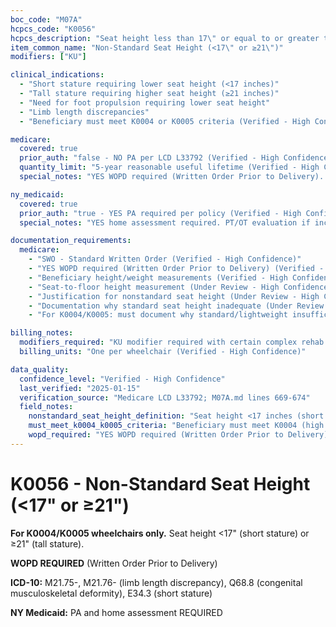```yaml
---
boc_code: "M07A"
hcpcs_code: "K0056"
hcpcs_description: "Seat height less than 17\" or equal to or greater than 21\" for high strength, lightweight, or ultralightweight wheelchair"
item_common_name: "Non-Standard Seat Height (<17\" or ≥21\")"
modifiers: ["KU"]

clinical_indications:
  - "Short stature requiring lower seat height (<17 inches)"
  - "Tall stature requiring higher seat height (≥21 inches)"
  - "Need for foot propulsion requiring lower seat height"
  - "Limb length discrepancies"
  - "Beneficiary must meet K0004 or K0005 criteria (Verified - High Confidence)"

medicare:
  covered: true
  prior_auth: "false - NO PA per LCD L33792 (Verified - High Confidence)"
  quantity_limit: "5-year reasonable useful lifetime (Verified - High Confidence)"
  special_notes: "YES WOPD required (Written Order Prior to Delivery). Must be billed with compatible wheelchair base codes (K0004, K0005, K0008, K0009). PT/OT recommended but not required for seat height alone. RESNA ATP required if with complex rehab wheelchair. KU modifier required with certain complex rehab codes. Included in wheelchair at initial; separately billable for modifications after initial. Face-to-face if part of initial wheelchair. (Verified - High Confidence)"

ny_medicaid:
  covered: true
  prior_auth: "true - YES PA required per policy (Verified - High Confidence)"
  special_notes: "YES home assessment required. PT/OT evaluation if included. WME guidelines documentation. Delivery within 30-60 days. Patient measurements, description of customary environment, medical necessity why standard seat height insufficient, assessment for regular home/community use. (Verified - High Confidence)"

documentation_requirements:
  medicare:
    - "SWO - Standard Written Order (Verified - High Confidence)"
    - "YES WOPD required (Written Order Prior to Delivery) (Verified - High Confidence)"
    - "Beneficiary height/weight measurements (Verified - High Confidence)"
    - "Seat-to-floor height measurement (Under Review - High Confidence)"
    - "Justification for nonstandard seat height (Under Review - High Confidence)"
    - "Documentation why standard seat height inadequate (Under Review - High Confidence)"
    - "For K0004/K0005: must document why standard/lightweight insufficient (Under Review - High Confidence)"

billing_notes:
  modifiers_required: "KU modifier required with certain complex rehab codes (Under Review - High Confidence)"
  billing_units: "One per wheelchair (Verified - High Confidence)"

data_quality:
  confidence_level: "Verified - High Confidence"
  last_verified: "2025-01-15"
  verification_source: "Medicare LCD L33792; M07A.md lines 669-674"
  field_notes:
    nonstandard_seat_height_definition: "Seat height <17 inches (short stature) or ≥21 inches (tall stature). Standard seat heights typically 17-20 inches. Source: M07A.md line 669."
    must_meet_k0004_k0005_criteria: "Beneficiary must meet K0004 (high strength, lightweight) or K0005 (ultralightweight) criteria. Source: 'beneficiary must meet K0004 or K0005 criteria' (M07A.md line 671). Not for standard wheelchairs."
    wopd_required: "YES WOPD required (Written Order Prior to Delivery). Source: 'YES WOPD required' (M07A.md line 673). Must have written order before delivering wheelchair."
---
```


# K0056 - Non-Standard Seat Height (<17\" or ≥21\")

**For K0004/K0005 wheelchairs only.** Seat height <17" (short stature) or ≥21" (tall stature).

**WOPD REQUIRED** (Written Order Prior to Delivery)

**ICD-10:** M21.75-, M21.76- (limb length discrepancy), Q68.8 (congenital musculoskeletal deformity), E34.3 (short stature)

**NY Medicaid:** PA and home assessment REQUIRED
